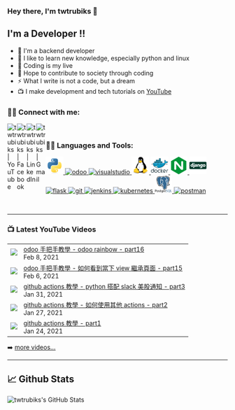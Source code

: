 ### Hey there, I'm twtrubiks 👋

## I'm a Developer !!

- 🔭 I'm a backend developer
- 🌱 I like to learn new knowledge, especially python and linux
- 👯 Coding is my live
- 🥅 Hope to contribute to society through coding
- ⚡  What I write is not a code, but a dream
- 📺 I make development and tech tutorials on [YouTube](https://www.youtube.com/user/blue524326)

### 🙋‍♂️ Connect with me:

[<img align="left" alt="twtrubiks | YouTube" width="22px" src="https://cdn.jsdelivr.net/npm/simple-icons@v3/icons/youtube.svg" />][youtube]
[<img align="left" alt="twtrubiks | Facebook" width="22px" src="https://cdn.jsdelivr.net/npm/simple-icons@v3/icons/facebook.svg" />][facebook]
[<img align="left" alt="twtrubiks | LinkedIn" width="22px" src="https://cdn.jsdelivr.net/npm/simple-icons@v3/icons/linkedin.svg" />][linkedin]
[<img align="left" alt="twtrubiks | Gmail" width="22px" src="https://cdn.jsdelivr.net/npm/simple-icons@v3/icons/gmail.svg" />][gmail]

<br />

### 👨‍💻 Languages and Tools:

<p align="left"> <a href="https://www.python.org" target="_blank"> <img src="https://raw.githubusercontent.com/devicons/devicon/master/icons/python/python-original.svg" alt="python" width="40" height="40"/> <a href="https://www.odoo.com/" target="_blank"> <img src="https://upload.wikimedia.org/wikipedia/commons/thumb/5/50/Odoo_logo.svg/320px-Odoo_logo.svg.png" alt="odoo" width="65" height="40"/> </a> <a href="https://code.visualstudio.com/" target="_blank"> <img src="https://upload.wikimedia.org/wikipedia/commons/thumb/9/9a/Visual_Studio_Code_1.35_icon.svg/240px-Visual_Studio_Code_1.35_icon.svg.png" alt="visualstudio" width="40" height="40"/> </a> <a href="https://www.linux.org/" target="_blank"> <img src="https://raw.githubusercontent.com/devicons/devicon/master/icons/linux/linux-original.svg" alt="linux" width="40" height="40"/> <a href="https://www.docker.com/" target="_blank"> <img src="https://raw.githubusercontent.com/devicons/devicon/master/icons/docker/docker-original-wordmark.svg" alt="docker" width="40" height="40"/> </a> </a> <a href="https://www.nginx.com" target="_blank"> <img src="https://raw.githubusercontent.com/devicons/devicon/master/icons/nginx/nginx-original.svg" alt="nginx" width="40" height="40"/> </a> </a> <a href="https://www.djangoproject.com/" target="_blank"> <img src="https://raw.githubusercontent.com/devicons/devicon/master/icons/django/django-original.svg" alt="django" width="40" height="40"/> </a> <a href="https://flask.palletsprojects.com/" target="_blank"> <img src="https://www.vectorlogo.zone/logos/pocoo_flask/pocoo_flask-icon.svg" alt="flask" width="40" height="40"/> </a> <a href="https://git-scm.com/" target="_blank"> <img src="https://www.vectorlogo.zone/logos/git-scm/git-scm-icon.svg" alt="git" width="40" height="40"/> </a> <a href="https://www.jenkins.io" target="_blank"> <img src="https://www.vectorlogo.zone/logos/jenkins/jenkins-icon.svg" alt="jenkins" width="40" height="40"/> </a> <a href="https://kubernetes.io" target="_blank"> <img src="https://www.vectorlogo.zone/logos/kubernetes/kubernetes-icon.svg" alt="kubernetes" width="40" height="40"/> </a> <a href="https://www.postgresql.org" target="_blank"> <img src="https://raw.githubusercontent.com/devicons/devicon/master/icons/postgresql/postgresql-original-wordmark.svg" alt="postgresql" width="40" height="40"/> </a> <a href="https://postman.com" target="_blank"> <img src="https://www.vectorlogo.zone/logos/getpostman/getpostman-icon.svg" alt="postman" width="40" height="40"/> </a> </p>

<br />

---

### 📺 Latest YouTube Videos

<table>
    <tbody>
<!-- YOUTUBE:START --><tr><td><a href="https://www.youtube.com/watch?v=g4vywRLklE0"><img width="140px" src="https://i.ytimg.com/vi/g4vywRLklE0/mqdefault.jpg"></a></td>
<td><a href="https://www.youtube.com/watch?v=g4vywRLklE0">odoo 手把手教學 -  odoo rainbow - part16</a><br/>Feb 8, 2021</td></tr>
<tr><td><a href="https://www.youtube.com/watch?v=Vs6ScbYuZNs"><img width="140px" src="https://i.ytimg.com/vi/Vs6ScbYuZNs/mqdefault.jpg"></a></td>
<td><a href="https://www.youtube.com/watch?v=Vs6ScbYuZNs">odoo 手把手教學 -  如何看到當下 view 繼承頁面 - part15</a><br/>Feb 6, 2021</td></tr>
<tr><td><a href="https://www.youtube.com/watch?v=VRgW1lcIg_A"><img width="140px" src="https://i.ytimg.com/vi/VRgW1lcIg_A/mqdefault.jpg"></a></td>
<td><a href="https://www.youtube.com/watch?v=VRgW1lcIg_A">github actions 教學 - python 搭配 slack 美股通知 - part3</a><br/>Jan 31, 2021</td></tr>
<tr><td><a href="https://www.youtube.com/watch?v=Se5UZipBnBI"><img width="140px" src="https://i.ytimg.com/vi/Se5UZipBnBI/mqdefault.jpg"></a></td>
<td><a href="https://www.youtube.com/watch?v=Se5UZipBnBI">github actions 教學 - 如何使用其他 actions - part2</a><br/>Jan 27, 2021</td></tr>
<tr><td><a href="https://www.youtube.com/watch?v=a-EiC_Ll3EM"><img width="140px" src="https://i.ytimg.com/vi/a-EiC_Ll3EM/mqdefault.jpg"></a></td>
<td><a href="https://www.youtube.com/watch?v=a-EiC_Ll3EM">github actions 教學 - part1</a><br/>Jan 24, 2021</td></tr>
<!-- YOUTUBE:END -->
    </tbody>
</table>

➡️ [more videos...](https://www.youtube.com/user/blue524326)

---

## 📈 Github Stats

<p align="left">
  <img align="left" alt="twtrubiks's GitHub Stats" src="https://github-readme-stats.vercel.app/api?username=twtrubiks&show_icons=true&hide_border=true" />
</p>

[youtube]: https://www.youtube.com/user/blue524326
[linkedin]: https://www.linkedin.com/in/twtrubiks-a09330145/
[facebook]: https://www.facebook.com/TWTRubiks
[gmail]: mailto:twtrubiks@gmail.com
